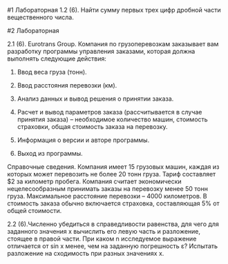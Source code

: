 #1 Лабораторная
1.2 (6). Найти сумму первых трех цифр дробной части вещественного числа. 

#2 Лабораторная

2.1 (6). Eurotrans Group. Компания по грузоперевозкам заказывает вам
разработку программы управления заказами, которая должна
выполнять следующие действия:

1. Ввод веса груза (тонн).

2. Ввод расстояния перевозки (км).

3. Анализ данных и вывод решения о принятии заказа.

4. Расчет и вывод параметров заказа (рассчитывается в случае
принятия заказа) – необходимое количество машин, стоимость
страховки, общая стоимость заказа на перевозку.

5. Информация о версии и авторе программы.

6. Выход из программы.

Справочные сведения. Компания имеет 15 грузовых машин,
каждая из которых может перевозить не более 20 тонн груза. Тариф
составляет $2 за километр пробега. Компания считает
экономически нецелесообразным принимать заказы на перевозку
менее 50 тонн груза. Максимальное расстояние перевозки – 4000
километров. В стоимость заказа обычно включается страховка,
составляющая 5% от общей стоимости.

2.2 (6).Численно убедиться в справедливости равенства, для чего для
заданного значения х вычислить его левую часть и разложение,
стоящее в правой части. При каком n исследуемое выражение
отличается от sin x менее, чем на заданную погрешность ε?
Испытать разложение на сходимость при разных значениях х.

